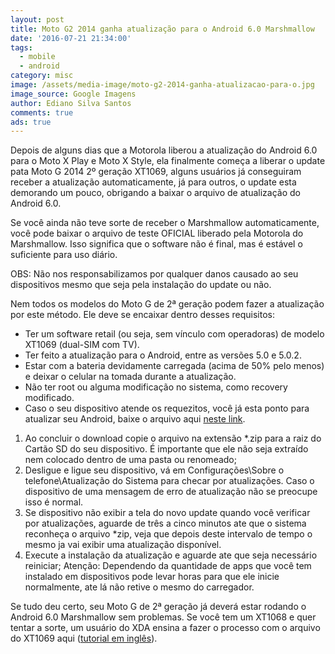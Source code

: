 ```yaml
---
layout: post
title: Moto G2 2014 ganha atualização para o Android 6.0 Marshmallow
date: '2016-07-21 21:34:00'
tags:
  - mobile
  - android
category: misc
image: /assets/media-image/moto-g2-2014-ganha-atualizacao-para-o.jpg
image_source: Google Imagens
author: Ediano Silva Santos
comments: true
ads: true
---
```

Depois de alguns dias que a Motorola liberou a atualização do Android 6.0 para o Moto X Play e Moto X Style, ela finalmente começa a liberar o update pata Moto G 2014 2º geração XT1069, alguns usuários já conseguiram receber a atualização automaticamente, já para outros, o update esta demorando um pouco, obrigando a baixar o arquivo de atualização do Android 6.0.

Se você ainda não teve sorte de receber o Marshmallow automaticamente, você pode baixar o arquivo de teste OFICIAL liberado pela Motorola do Marshmallow. Isso significa que o software não é final, mas é estável o suficiente para uso diário.

OBS: Não nos responsabilizamos por qualquer danos causado ao seu dispositivos mesmo que seja pela instalação do update ou não.

Nem todos os modelos do Moto G de 2ª geração podem fazer a atualização por este método. Ele deve se encaixar dentro desses requisitos:

* Ter um software retail (ou seja, sem vínculo com operadoras) de modelo XT1069 (dual-SIM com TV).
* Ter feito a atualização para o Android, entre as versões 5.0 e 5.0.2.
* Estar com a bateria devidamente carregada (acima de 50% pelo menos) e deixar o celular na tomada durante a atualização.
* Não ter root ou alguma modificação no sistema, como recovery modificado.
* Caso o seu dispositivo atende os requezitos, você já esta ponto para atualizar seu Android, baixe o arquivo aqui <a href="https://sourceforge.net/projects/insideblock/files/Android/Android%206.0/Blur_Version.22.56.3.titan_retbr_dstv.retbr.en.BR.zip/download" target="_blank" rel="noopener">neste link</a>.

1. Ao concluir o download copie o arquivo na extensão *.zip para a raiz do Cartão SD do seu dispositivo. É importante que ele não seja extraído nem colocado dentro de uma pasta ou renomeado;
2. Desligue e ligue seu dispositivo, vá em Configurações\Sobre o telefone\Atualização do Sistema para checar por atualizações. Caso o dispositivo de uma mensagem de erro de atualização não se preocupe isso é normal.
3. Se dispositivo não exibir a tela do novo update quando você verificar por atualizações, aguarde de três a cinco minutos ate que o sistema reconheça o arquivo *zip, veja que depois deste intervalo de tempo o mesmo ja vai exibir uma atualização disponível.
4. Execute a instalação da atualização e aguarde ate que seja necessário reiniciar; Atenção: Dependendo da quantidade de apps que você tem instalado em dispositivos pode levar horas para que ele inicie normalmente, ate lá não retive o mesmo do carregador.

Se tudo deu certo, seu Moto G de 2ª geração já deverá estar rodando o Android 6.0 Marshmallow sem problemas. Se você tem um XT1068 e quer tentar a sorte, um usuário do XDA ensina a fazer o processo com o arquivo do XT1069 aqui (<a href="http://forum.xda-developers.com/moto-g-2014/general/guide-flash-xt1069-android-m6-0-ota-t3254802" target="_blank" rel="noopener">tutorial em inglês</a>).

